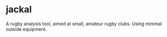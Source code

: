# jackal
A rugby analysis tool, aimed at small, amateur rugby clubs. Using minimal outside equipment.
